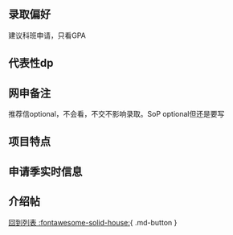 ## 录取偏好
建议科班申请，只看GPA
## 代表性dp

## 网申备注
推荐信optional，不会看，不交不影响录取。SoP optional但还是要写
## 项目特点

## 申请季实时信息

## 介绍帖

[回到列表 :fontawesome-solid-house:](选校梯度.md){ .md-button }
